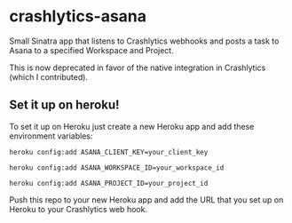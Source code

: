 crashlytics-asana
=================

Small Sinatra app that listens to Crashlytics webhooks and posts a task to Asana to a specified Workspace and Project.

This is now deprecated in favor of the native integration in Crashlytics (which I contributed).

Set it up on heroku!
---------------------

To set it up on Heroku just create a new Heroku app and add these environment variables:

`heroku config:add ASANA_CLIENT_KEY=your_client_key`

`heroku config:add ASANA_WORKSPACE_ID=your_workspace_id`

`heroku config:add ASANA_PROJECT_ID=your_project_id`

Push this repo to your new Heroku app and add the URL that you set up on Heroku to your Crashlytics web hook.
